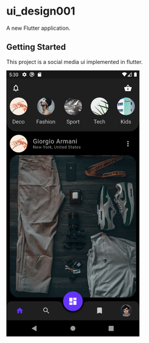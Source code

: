 # ui_design001

A new Flutter application.

## Getting Started

This project is a social media ui implemented in flutter.<br/>

<img src="github/screenshot.png" width="350">